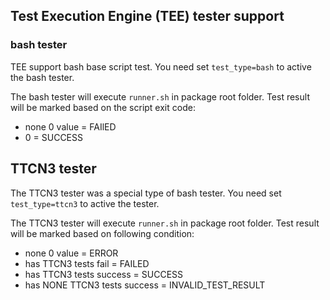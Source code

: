 ## Test Execution Engine (TEE) tester support

### bash tester
TEE support bash base script test. You need set `test_type=bash` to active the bash tester.

The bash tester will execute `runner.sh` in package root folder. Test result will be marked based on the script exit code:
* none 0 value = FAIlED
* 0 = SUCCESS

## TTCN3 tester

The TTCN3 tester was a special type of bash tester. You need set `test_type=ttcn3` to active the tester.

The TTCN3 tester will execute `runner.sh` in package root folder. Test result will be marked based on following condition:
* none 0 value = ERROR
* has TTCN3 tests fail = FAILED
* has TTCN3 tests success = SUCCESS
* has NONE TTCN3 tests success = INVALID_TEST_RESULT
